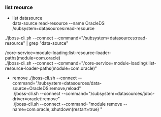 ### list reource  
- list datasource  
data-source read-resource --name OracleDS  
/subsystem=datasources:read-resource


./jboss-cli.sh --connect --command="/subsystem=datasources:read-resource" | grep "data-source"  
 
 /core-service=module-loading:list-resource-loader-paths(module=com.oracle)  
 ./jboss-cli.sh --connect --command="/core-service=module-loading/:list-resource-loader-paths(module=com.oracle)"  



- remove
./jboss-cli.sh --connect --command="/subsystem=datasources/data-source=OracleDS:remove,reload"   
./jboss-cli.sh --connect --command="/subsystem=datasources/jdbc-driver=oracle/:remove"  
./jboss-cli.sh --connect --command="module remove --name=com.oracle,:shutdown(restart=true)
"  